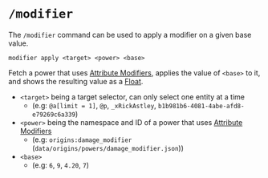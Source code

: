 # `/modifier` 

The `/modifier` command can be used to apply a modifier on a given base value.

```mcfunction
modifier apply <target> <power> <base>
```

Fetch a power that uses [Attribute Modifiers](https://origins.readthedocs.io/en/latest/types/data_types/attribute_modifier/#attribute_modifier), applies the value of `<base>` to it, and shows the resulting value as a [Float](https://origins.readthedocs.io/en/latest/types/data_types/float/).

* `<target>` being a target selector, can only select one entity at a time
	* (e.g: `@a[limit = 1]`, `@p`, `_xRickAstley`, `b1b981b6-4081-4abe-afd8-e79269c6a339`)
* `<power>` being the namespace and ID of a power that uses [Attribute Modifiers](https://origins.readthedocs.io/en/latest/types/data_types/attribute_modifier/#attribute_modifier)
	* (e.g: `origins:damage_modifier` (`data/origins/powers/damage_modifier.json`))
* `<base>`
	* (e.g: `6`, `9`, `4.20`, `7`)
